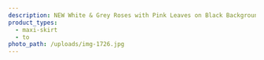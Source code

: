 ```yaml
---
description: NEW White & Grey Roses with Pink Leaves on Black Background
product_types:
  - maxi-skirt
  - to
photo_path: /uploads/img-1726.jpg
---
```


